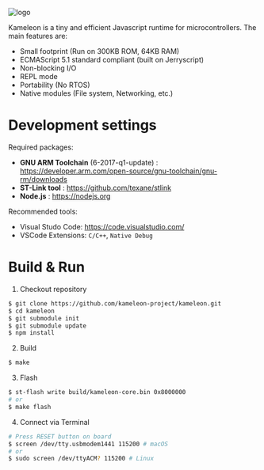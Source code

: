 ![logo](https://github.com/kameleon-project/kameleon/blob/master/logo.png?raw=true)

Kameleon is a tiny and efficient Javascript runtime for microcontrollers. The main features are:

* Small footprint (Run on 300KB ROM, 64KB RAM)
* ECMAScript 5.1 standard compliant (built on Jerryscript)
* Non-blocking I/O
* REPL mode
* Portability (No RTOS)
* Native modules (File system, Networking, etc.)

Development settings
====================

Required packages:
* __GNU ARM Toolchain__ (6-2017-q1-update) : https://developer.arm.com/open-source/gnu-toolchain/gnu-rm/downloads
* __ST-Link tool__ : https://github.com/texane/stlink
* __Node.js__ : https://nodejs.org

Recommended tools:
* Visual Studo Code: https://code.visualstudio.com/
* VSCode Extensions: `C/C++`, `Native Debug` 

Build & Run
===========

1. Checkout repository

```sh
$ git clone https://github.com/kameleon-project/kameleon.git
$ cd kameleon
$ git submodule init
$ git submodule update
$ npm install
```

2. Build

```sh
$ make
```

3. Flash

```sh
$ st-flash write build/kameleon-core.bin 0x8000000
# or
$ make flash
```

4. Connect via Terminal

```sh
# Press RESET button on board
$ screen /dev/tty.usbmodem1441 115200 # macOS
# or
$ sudo screen /dev/ttyACM? 115200 # Linux
```
